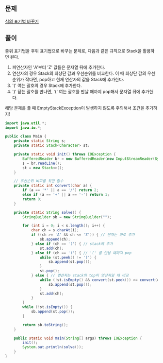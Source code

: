 ## 문제

[식의 표기법 바꾸기](https://www.codetree.ai/training-field/search/problems/replace-notation-of-expressions/description)

## 풀이

중위 표기법을 후위 표기법으로 바꾸는 문제로, 다음과 같은 규칙으로 Stack을 활용하면 된다.

1. 피연산자인 'A'부터 'Z' 값들은 문자열 뒤에 추가한다.
2. 연산자의 경우 Stack의 최상단 값과 우선순위를 비교한다. 이 때 최상단 값의 우선순위가 작다면, pop하고 현재 연산자의 값을 Stack에 추가한다.
3. '(' 여는 괄호의 경우 Stack에 추가한다.
4. ')' 닫는 괄호를 만나면, '(' 여는 괄호를 만날 때까지 pop해서 문자열 뒤에 추가한다.

해당 문제를 풀 때 EmptyStackException이 발생하지 않도록 주의해서 조건을 추가하자!

```java
import java.util.*;
import java.io.*;

public class Main {
    private static String s;
    private static Stack<Character> st;

    private static void init() throws IOException {
        BufferedReader br = new BufferedReader(new InputStreamReader(System.in));
        s = br.readLine();
        st = new Stack<>();
    }

    // 우선순위 비교를 위한 함수
    private static int convert(char a) {
        if (a == '*' || a == '/') return 2;
        else if (a == '+' || a == '-') return 1;
        return 0;
    }

    private static String solve() {
        StringBuilder sb = new StringBuilder("");

        for (int i = 0; i < s.length(); i++) {
            char ch = s.charAt(i);
            if ((ch >= 'A' && ch <= 'Z')) { // 문자는 바로 추가
                sb.append(ch);
            } else if (ch == '(') { // stack에 추가
                st.add(ch);
            } else if (ch == ')') { // '(' 를 만날 때까지 pop
                while (st.peek() != '(') {
                    sb.append(st.pop());
                }
                st.pop();
            } else { // 연산자는 stack의 top이 연산자일 때 비교
                while (!st.isEmpty() && convert(st.peek()) >= convert(ch)) {
                    sb.append(st.pop());
                }
                st.add(ch);
            }
        }
        while (!st.isEmpty()) {
            sb.append(st.pop());
        }

        return sb.toString();
    }

    public static void main(String[] args) throws IOException {
        init();
        System.out.println(solve());
    }
}
```
